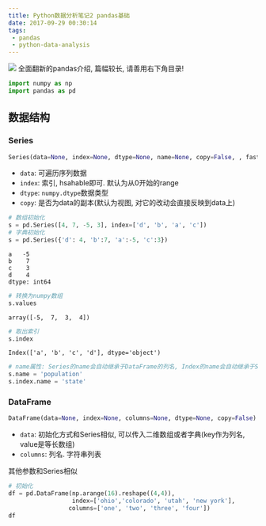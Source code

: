 ```yaml
---
title: Python数据分析笔记2 pandas基础
date: 2017-09-29 00:30:14
tags:
 - pandas
 - python-data-analysis
---
```


![](https://my-imgshare.oss-cn-shenzhen.aliyuncs.com/65138347_p0.png)
全面翻新的pandas介绍, 篇幅较长, 请善用右下角目录!

<!--more-->



```python
import numpy as np
import pandas as pd
```

## 数据结构
### Series

```python
Series(data=None, index=None, dtype=None, name=None, copy=False, , fastpath=False)
```
 - `data`: 可遍历序列数据
 - `index`: 索引, hsahable即可. 默认为从0开始的range
 - `dtype`: `numpy.dtype`数据类型
 - `copy`: 是否为data的副本(默认为视图, 对它的改动会直接反映到data上)


```python
# 数组初始化
s = pd.Series([4, 7, -5, 3], index=['d', 'b', 'a', 'c'])
# 字典初始化
s = pd.Series({'d': 4, 'b':7, 'a':-5, 'c':3})

```




    a   -5
    b    7
    c    3
    d    4
    dtype: int64




```python
# 转换为numpy数组
s.values
```




    array([-5,  7,  3,  4])




```python
# 取出索引
s.index
```




    Index(['a', 'b', 'c', 'd'], dtype='object')




```python
# name属性: Series的name会自动继承于DataFrame的列名, Index的name会自动继承于Series的索引名
s.name = 'population'
s.index.name = 'state'
```

### DataFrame

```python
DataFrame(data=None, index=None, columns=None, dtype=None, copy=False)
```
 - `data`: 初始化方式和Series相似, 可以传入二维数组或者字典(key作为列名, value是等长数组)
 - `columns`: 列名. 字符串列表

其他参数和Series相似


```python
# 初始化
df = pd.DataFrame(np.arange(16).reshape((4,4)), 
                  index=['ohio','colorado', 'utah', 'new york'],
                 columns=['one', 'two', 'three', 'four'])
df
```



<div><style>
    .dataframe thead tr:only-child th {
        text-align: right;
    }

    .dataframe thead th {
        text-align: left;
    }

    .dataframe tbody tr th {
        vertical-align: top;
    }</style><table border="1" class="dataframe"><thead><tr style="text-align: right;"><th></th><th>one</th><th>two</th><th>three</th><th>four</th></tr></thead><tbody><tr><th>ohio</th><td>0</td><td>1</td><td>2</td><td>3</td></tr><tr><th>colorado</th><td>4</td><td>5</td><td>6</td><td>7</td></tr><tr><th>utah</th><td>8</td><td>9</td><td>10</td><td>11</td></tr><tr><th>new york</th><td>12</td><td>13</td><td>14</td><td>15</td></tr></tbody></table></div>



### 索引对象
1. 索引对象是不可改变的
2. 索引的方法类似于集合操作: 包括diff, intersection, union, isin, drop, unique等

## 基本功能

### reindex()
```python
DataFrame.reindex(index=None, columns=None, **kwargs)
```
 - `index`: 重排的索引顺序
 - `columns`: 重排的列顺序(DataFrame独有)
 - `method`: 插值选项
 - `fill_value`: 插值时用于填充的值
 - `limit`: 最大填充量
 - `level`: 层次索引的层级
 - `copy`: 拷贝副本

### drop()
```python
DataFrame.drop(labels, axis=0, level=None, inplace=False, errors='raise')
```
 - `labels`: index列表或者column列表, 取决于axis是'index'还是'columns'
 - `axis`: 按行/列删除
 - `level`: 层次索引的层次
 - `inplace`: 就地删除

### 索引
#### Series的索引


```python
# 取元素
s['a']
```




    -5




```python
# 切片, 注意切片是闭区间, 和数组不同
s['a':'c']
```




    state
    a   -5
    b    7
    c    3
    Name: population, dtype: int64




```python
# 花式索引
s[['c', 'a', 'b']]
```




    state
    c    3
    a   -5
    b    7
    Name: population, dtype: int64



#### DataFrame的索引


```python
# 取列
df['two']
```




    ohio         1
    colorado     5
    utah         9
    new york    13
    Name: two, dtype: int64




```python
# 取多列
df[['three', 'one']]
```



<div><style>
    .dataframe thead tr:only-child th {
        text-align: right;
    }

    .dataframe thead th {
        text-align: left;
    }

    .dataframe tbody tr th {
        vertical-align: top;
    }</style><table border="1" class="dataframe"><thead><tr style="text-align: right;"><th></th><th>three</th><th>one</th></tr></thead><tbody><tr><th>ohio</th><td>2</td><td>0</td></tr><tr><th>colorado</th><td>6</td><td>4</td></tr><tr><th>utah</th><td>10</td><td>8</td></tr><tr><th>new york</th><td>14</td><td>12</td></tr></tbody></table></div>




```python
# 按行切片
df[:2]
```



<div><style>
    .dataframe thead tr:only-child th {
        text-align: right;
    }

    .dataframe thead th {
        text-align: left;
    }

    .dataframe tbody tr th {
        vertical-align: top;
    }</style><table border="1" class="dataframe"><thead><tr style="text-align: right;"><th></th><th>one</th><th>two</th><th>three</th><th>four</th></tr></thead><tbody><tr><th>ohio</th><td>0</td><td>1</td><td>2</td><td>3</td></tr><tr><th>colorado</th><td>4</td><td>5</td><td>6</td><td>7</td></tr></tbody></table></div>




```python
# 掩码
df[df['three'] > 5]
```



<div><style>
    .dataframe thead tr:only-child th {
        text-align: right;
    }

    .dataframe thead th {
        text-align: left;
    }

    .dataframe tbody tr th {
        vertical-align: top;
    }</style><table border="1" class="dataframe"><thead><tr style="text-align: right;"><th></th><th>one</th><th>two</th><th>three</th><th>four</th></tr></thead><tbody><tr><th>colorado</th><td>4</td><td>5</td><td>6</td><td>7</td></tr><tr><th>utah</th><td>8</td><td>9</td><td>10</td><td>11</td></tr><tr><th>new york</th><td>12</td><td>13</td><td>14</td><td>15</td></tr></tbody></table></div>




```python
# 索引切片
df.loc['colorado', ['three', 'one']]
```




    three    6
    one      4
    Name: colorado, dtype: int64




```python
# 数值索引切片
df.iloc[0:2, 1:3]
```



<div><style>
    .dataframe thead tr:only-child th {
        text-align: right;
    }

    .dataframe thead th {
        text-align: left;
    }

    .dataframe tbody tr th {
        vertical-align: top;
    }</style><table border="1" class="dataframe"><thead><tr style="text-align: right;"><th></th><th>two</th><th>three</th></tr></thead><tbody><tr><th>ohio</th><td>1</td><td>2</td></tr><tr><th>colorado</th><td>5</td><td>6</td></tr></tbody></table></div>



### 算数计算和数据对齐: add(), sub(), etc.

#### Series之间和DataFrame之间的运算


```python
# 初始化
s1 = pd.Series([7.3, -2.5, 3.4, 1.5], 
               index=['a', 'c', 'd', 'e'])
s2 = pd.Series([-2.1, 3.6, -1.5, 4, 3.1],
               index=['a', 'c', 'e', 'f', 'g'])
```


```python
print(s1)
print(s2)
```

    a    7.3
    c   -2.5
    d    3.4
    e    1.5
    dtype: float64
    a   -2.1
    c    3.6
    e   -1.5
    f    4.0
    g    3.1
    dtype: float64



```python
# 加法会自动对齐索引, 不重叠的索引会引入nan
s1 + s2
```




    a    5.2
    c    1.1
    d    NaN
    e    0.0
    f    NaN
    g    NaN
    dtype: float64




```python
# 使用fill_value参数可以指定不重叠部分的默认填充值
s1.add(s2, fill_value=0)
```




    a    5.2
    c    1.1
    d    3.4
    e    0.0
    f    4.0
    g    3.1
    dtype: float64




```python
s1.add(s2, fill_value=1)
```




    a    5.2
    c    1.1
    d    4.4
    e    0.0
    f    5.0
    g    4.1
    dtype: float64



#### DataFrame和Series的运算

DataFrame和Series做加减法时, 会将Series的索引匹配到DataFrame的列, 然后沿着行一直向下广播


```python
df = pd.DataFrame(np.arange(12.).reshape((4, 3)),
                     columns=list('bde'),
                     index=['Utah', 'Ohio', 'Texas', 'Oregon'])
s1 = df.loc['Utah']  # 一行
s2 = df.loc[:, 'd']  # 一列
print(df)
print(s1)
print(s2)
```

              b     d     e
    Utah    0.0   1.0   2.0
    Ohio    3.0   4.0   5.0
    Texas   6.0   7.0   8.0
    Oregon  9.0  10.0  11.0
    b    0.0
    d    1.0
    e    2.0
    Name: Utah, dtype: float64
    Utah       1.0
    Ohio       4.0
    Texas      7.0
    Oregon    10.0
    Name: d, dtype: float64



```python
# 匹配某一列, 然后沿着每一列广播
df.sub(s2, axis='index')
```



<div><style>
    .dataframe thead tr:only-child th {
        text-align: right;
    }

    .dataframe thead th {
        text-align: left;
    }

    .dataframe tbody tr th {
        vertical-align: top;
    }</style><table border="1" class="dataframe"><thead><tr style="text-align: right;"><th></th><th>b</th><th>d</th><th>e</th></tr></thead><tbody><tr><th>Utah</th><td>-1.0</td><td>0.0</td><td>1.0</td></tr><tr><th>Ohio</th><td>-1.0</td><td>0.0</td><td>1.0</td></tr><tr><th>Texas</th><td>-1.0</td><td>0.0</td><td>1.0</td></tr><tr><th>Oregon</th><td>-1.0</td><td>0.0</td><td>1.0</td></tr></tbody></table></div>




```python
# 匹配某一行, 然后沿着每一行传播
df.sub(s1, axis='columns')
```



<div><style>
    .dataframe thead tr:only-child th {
        text-align: right;
    }

    .dataframe thead th {
        text-align: left;
    }

    .dataframe tbody tr th {
        vertical-align: top;
    }</style><table border="1" class="dataframe"><thead><tr style="text-align: right;"><th></th><th>b</th><th>d</th><th>e</th></tr></thead><tbody><tr><th>Utah</th><td>0.0</td><td>0.0</td><td>0.0</td></tr><tr><th>Ohio</th><td>3.0</td><td>3.0</td><td>3.0</td></tr><tr><th>Texas</th><td>6.0</td><td>6.0</td><td>6.0</td></tr><tr><th>Oregon</th><td>9.0</td><td>9.0</td><td>9.0</td></tr></tbody></table></div>



### 函数和映射: apply()

apply可以作用到每个元素, 或者应用到各行各列形成的一维数组上


```python
df = pd.DataFrame(np.random.randn(4, 3), columns=list('bde'),
                     index=['Utah', 'Ohio', 'Texas', 'Oregon'])
df
```



<div><style>
    .dataframe thead tr:only-child th {
        text-align: right;
    }

    .dataframe thead th {
        text-align: left;
    }

    .dataframe tbody tr th {
        vertical-align: top;
    }</style><table border="1" class="dataframe"><thead><tr style="text-align: right;"><th></th><th>b</th><th>d</th><th>e</th></tr></thead><tbody><tr><th>Utah</th><td>-0.183165</td><td>0.160413</td><td>-0.774075</td></tr><tr><th>Ohio</th><td>2.241114</td><td>0.928337</td><td>0.035367</td></tr><tr><th>Texas</th><td>0.811800</td><td>-1.106693</td><td>-0.355058</td></tr><tr><th>Oregon</th><td>0.394904</td><td>1.499819</td><td>-0.235244</td></tr></tbody></table></div>




```python
f = lambda x: x.max() - x.min()
# 作用到一列形成的一维数组(默认)
df.apply(f, axis='index')
```




    b    2.424278
    d    2.606512
    e    0.809443
    dtype: float64




```python
# 作用到一行形成的一维数组
df.apply(f, axis='columns')
```




    Utah      0.934488
    Ohio      2.205746
    Texas     1.918493
    Oregon    1.735063
    dtype: float64




```python
# 作用到每个元素. map是属于Series的
f = lambda x: "%.2f" % (x)
df.applymap(f)
```



<div><style>
    .dataframe thead tr:only-child th {
        text-align: right;
    }

    .dataframe thead th {
        text-align: left;
    }

    .dataframe tbody tr th {
        vertical-align: top;
    }</style><table border="1" class="dataframe"><thead><tr style="text-align: right;"><th></th><th>b</th><th>d</th><th>e</th></tr></thead><tbody><tr><th>Utah</th><td>-0.18</td><td>0.16</td><td>-0.77</td></tr><tr><th>Ohio</th><td>2.24</td><td>0.93</td><td>0.04</td></tr><tr><th>Texas</th><td>0.81</td><td>-1.11</td><td>-0.36</td></tr><tr><th>Oregon</th><td>0.39</td><td>1.50</td><td>-0.24</td></tr></tbody></table></div>




```python
# 形成多个统计值
def f(x):
    return pd.Series([x.min(), x.max()], index=['min', 'max'])
# 沿着索引统计每一列
df.apply(f, axis='index')
```



<div><style>
    .dataframe thead tr:only-child th {
        text-align: right;
    }

    .dataframe thead th {
        text-align: left;
    }

    .dataframe tbody tr th {
        vertical-align: top;
    }</style><table border="1" class="dataframe"><thead><tr style="text-align: right;"><th></th><th>b</th><th>d</th><th>e</th></tr></thead><tbody><tr><th>min</th><td>-0.183165</td><td>-1.106693</td><td>-0.774075</td></tr><tr><th>max</th><td>2.241114</td><td>1.499819</td><td>0.035367</td></tr></tbody></table></div>




```python
# 沿着列统计每一行
df.apply(f, axis='columns')
```



<div><style>
    .dataframe thead tr:only-child th {
        text-align: right;
    }

    .dataframe thead th {
        text-align: left;
    }

    .dataframe tbody tr th {
        vertical-align: top;
    }</style><table border="1" class="dataframe"><thead><tr style="text-align: right;"><th></th><th>min</th><th>max</th></tr></thead><tbody><tr><th>Utah</th><td>-0.774075</td><td>0.160413</td></tr><tr><th>Ohio</th><td>0.035367</td><td>2.241114</td></tr><tr><th>Texas</th><td>-1.106693</td><td>0.811800</td></tr><tr><th>Oregon</th><td>-0.235244</td><td>1.499819</td></tr></tbody></table></div>



### 排序

#### 按索引排序: sort_index()

默认是按升序排列, 参数ascending可以改为降序


```python
# Series按索引排序
s = pd.Series(range(4), index=['d', 'a', 'b', 'c'])
s.sort_index()
```




    a    1
    b    2
    c    3
    d    0
    dtype: int64




```python
# DataFrame按索引和列排序. 通过axis参数选择按索引还是列排序
df = pd.DataFrame(np.arange(8).reshape((2, 4)),
                     index=['three', 'one'],
                     columns=['d', 'a', 'b', 'c'])
# 按索引排序(默认)
df.sort_index(axis='index')
```



<div><style>
    .dataframe thead tr:only-child th {
        text-align: right;
    }

    .dataframe thead th {
        text-align: left;
    }

    .dataframe tbody tr th {
        vertical-align: top;
    }</style><table border="1" class="dataframe"><thead><tr style="text-align: right;"><th></th><th>d</th><th>a</th><th>b</th><th>c</th></tr></thead><tbody><tr><th>one</th><td>4</td><td>5</td><td>6</td><td>7</td></tr><tr><th>three</th><td>0</td><td>1</td><td>2</td><td>3</td></tr></tbody></table></div>




```python
# 按列排序
df.sort_index(axis='columns')
```



<div><style>
    .dataframe thead tr:only-child th {
        text-align: right;
    }

    .dataframe thead th {
        text-align: left;
    }

    .dataframe tbody tr th {
        vertical-align: top;
    }</style><table border="1" class="dataframe"><thead><tr style="text-align: right;"><th></th><th>a</th><th>b</th><th>c</th><th>d</th></tr></thead><tbody><tr><th>three</th><td>1</td><td>2</td><td>3</td><td>0</td></tr><tr><th>one</th><td>5</td><td>6</td><td>7</td><td>4</td></tr></tbody></table></div>



#### 按值排序: sort_values()

1. 通过by选择某一列
2. NaN会排在最后


```python
# Series按值排序
s = pd.Series([4, np.nan, -3, 2])
s.sort_values()
```




    2   -3.0
    3    2.0
    0    4.0
    1    NaN
    dtype: float64




```python
# DataFrame按值排序, 通过by参数选择列
df = pd.DataFrame({'b': [4, 7, -3, 2], 'a': [0, 1, 0, 1]})
df.sort_values(by=['a', 'b'])
```



<div><style>
    .dataframe thead tr:only-child th {
        text-align: right;
    }

    .dataframe thead th {
        text-align: left;
    }

    .dataframe tbody tr th {
        vertical-align: top;
    }</style><table border="1" class="dataframe"><thead><tr style="text-align: right;"><th></th><th>a</th><th>b</th></tr></thead><tbody><tr><th>2</th><td>0</td><td>-3</td></tr><tr><th>0</th><td>0</td><td>4</td></tr><tr><th>3</th><td>1</td><td>2</td></tr><tr><th>1</th><td>1</td><td>7</td></tr></tbody></table></div>



#### 排名: rank()

1. 通过axis参数选择按索引还是列排名
2. 通过method选择排名方法


```python
# DataFrame按值rank, 通过axis参数选择按索引还是列计算排名
df.rank(method='first', axis='index')
```



<div><style>
    .dataframe thead tr:only-child th {
        text-align: right;
    }

    .dataframe thead th {
        text-align: left;
    }

    .dataframe tbody tr th {
        vertical-align: top;
    }</style><table border="1" class="dataframe"><thead><tr style="text-align: right;"><th></th><th>a</th><th>b</th></tr></thead><tbody><tr><th>0</th><td>1.0</td><td>3.0</td></tr><tr><th>1</th><td>3.0</td><td>4.0</td></tr><tr><th>2</th><td>2.0</td><td>1.0</td></tr><tr><th>3</th><td>4.0</td><td>2.0</td></tr></tbody></table></div>



## 汇总和计算描述统计

### 求和: Sum()

```
sum(axis=None, skipna=None, level=None, numeric_only=None, **kwargs)
```
 - `axis`: 沿着索引还是列求和
 - `skipna`: 是否排除NaN. 若不排除, 只要有NaN, 和就为NaN
 - `level`: 层次索引的层次

其他平均数, 中位数, 方差, 标准差等方法类似

### 相关系数和协方差

```
corr(method='pearson', min_periods=1)
```

 - `method` : {‘pearson’, ‘kendall’, ‘spearman’}, 协方差计算公式
 - `min_periods` : 可选, 最小样本数

两个Series的相关系数和协方差的计算, 满足:

1. 按索引对齐
2. 索引重叠
3. 非NaN

DataFrame的协方差和相关系数会直接返回协方差矩阵:
> Compute pairwise correlation of columns, excluding NA/null values


```python
# 按列配对计算协方差
df.corr()
```



<div><style>
    .dataframe thead tr:only-child th {
        text-align: right;
    }

    .dataframe thead th {
        text-align: left;
    }

    .dataframe tbody tr th {
        vertical-align: top;
    }</style><table border="1" class="dataframe"><thead><tr style="text-align: right;"><th></th><th>a</th><th>b</th></tr></thead><tbody><tr><th>a</th><td>1.000000</td><td>0.549442</td></tr><tr><th>b</th><td>0.549442</td><td>1.000000</td></tr></tbody></table></div>




```python
# 计算b列与df中每一列的协方差
df.corrwith(df.b)
```




    a    0.549442
    b    1.000000
    dtype: float64



### unique, value_counts和isin
```
Series.unique()
```
返回Series的唯一值序列

```
Series.value_counts(normalize=False, sort=True, ascending=False, bins=None, dropna=True)
```
 - `normalize`: 用频率替换频度
 - `sort`: 按频率排序
 - `ascending`: 升/降序排列, 默认是降序
 - `bins`: 自动划分阈值, 将数值类数据分为bins块
 - `dropna`: 去掉NaN


```python
s = pd.Series([7,3,2,2,5,6,6,5,9])
s.value_counts(bins=2)
```




    (1.992, 5.5]    5
    (5.5, 9.0]      4
    dtype: int64



```
DataFrame.isin(values)
```
 - `values`: 数值列表
返回masked DataFrame, 在`values`中的为True, 否则为False

1. 当values为序列时, 很显然
2. 当values为字典时, DataFrame的列匹配key, 值匹配value
3. 当values为DataFrame时, 相当于掩码, 见以下例子


```python
df = pd.DataFrame({'A': [1, 2, 3], 'B': ['a', 'b', 'f']})
other = pd.DataFrame({'A': [1, 3, 3, 2], 'B': ['e', 'f', 'f', 'e']})
print(df)
print(other)
```

       A  B
    0  1  a
    1  2  b
    2  3  f
       A  B
    0  1  e
    1  3  f
    2  3  f
    3  2  e



```python
df.isin(other)
```



<div><style>
    .dataframe thead tr:only-child th {
        text-align: right;
    }

    .dataframe thead th {
        text-align: left;
    }

    .dataframe tbody tr th {
        vertical-align: top;
    }</style><table border="1" class="dataframe"><thead><tr style="text-align: right;"><th></th><th>A</th><th>B</th></tr></thead><tbody><tr><th>0</th><td>True</td><td>False</td></tr><tr><th>1</th><td>False</td><td>False</td></tr><tr><th>2</th><td>True</td><td>True</td></tr></tbody></table></div>



## 处理缺失数据

### dropna()
```
DataFrame.dropna(axis=0, how='any', thresh=None, subset=None, inplace=False)
```
 - `axis`: {'index', 'columns'}, 丢掉含有NaN的行/列, 默认为行
 - `how`: {‘any’, ‘all’}, 只要有NaN就丢弃还是全NaN才丢弃
 - `thresh`: 大于等于多少个NaN就丢弃
 - `subset`: 如果丢弃行, 这就是一个列名的列表, 处于这个列表中的列才会计入NaN
 - `inplace`: 就地丢弃

### fillna()
```
DataFrame.fillna(value=None, method=None, axis=None, inplace=False, limit=None, downcast=None, **kwargs)
```
参数不解释了, 只提一下value还可以是dict, Series, 乃至DataFrame, 填充方式与掩码相似

## 层次化索引
index是可以使用多组数组的, 代表了不同层次的索引


```python
# 初始化层次索引
s = pd.Series(np.random.randn(10),
              index=[['a','a','a','b','b','b','c','c','d','d'],
                    [1,2,3,1,2,3,1,2,2,3],
                    [9,8,7,9,8,7,9,8,8,7]])

```




    a  1  9    0.320638
       2  8   -0.666312
       3  7   -0.549029
    b  1  9   -0.375222
       2  8    0.942717
       3  7    0.588951
    c  1  9    2.538862
       2  8   -1.635290
    d  2  8   -1.602510
       3  7    0.187961
    dtype: float64




```python
# 索引属于MultiIndex类
s.index
```




    MultiIndex(levels=[['a', 'b', 'c', 'd'], [1, 2, 3], [7, 8, 9]],
               labels=[[0, 0, 0, 1, 1, 1, 2, 2, 3, 3], [0, 1, 2, 0, 1, 2, 0, 1, 1, 2], [2, 1, 0, 2, 1, 0, 2, 1, 1, 0]])



### 层次化索引方式


```python
s['a']
```




    1  9    0.320638
    2  8   -0.666312
    3  7   -0.549029
    dtype: float64




```python
s['b':'c']
```




    b  1  9   -0.375222
       2  8    0.942717
       3  7    0.588951
    c  1  9    2.538862
       2  8   -1.635290
    dtype: float64




```python
s[['b', 'd']]
```




    b  1  9   -0.375222
       2  8    0.942717
       3  7    0.588951
    d  2  8   -1.602510
       3  7    0.187961
    dtype: float64




```python
# 这里代表了第一层和第二层索引, 而不是行和列
s[:, 2]
```




    a  8   -0.666312
    b  8    0.942717
    c  8   -1.635290
    d  8   -1.602510
    dtype: float64



### 转化为DataFrame: unstack()
将最内层的索引变成新的列名, 形成新的DataFrame


```python
# 拆分
s.unstack()
```



<div><style>
    .dataframe thead tr:only-child th {
        text-align: right;
    }

    .dataframe thead th {
        text-align: left;
    }

    .dataframe tbody tr th {
        vertical-align: top;
    }</style><table border="1" class="dataframe"><thead><tr style="text-align: right;"><th></th><th></th><th>7</th><th>8</th><th>9</th></tr></thead><tbody><tr><th rowspan="3" valign="top">a</th><th>1</th><td>NaN</td><td>NaN</td><td>0.320638</td></tr><tr><th>2</th><td>NaN</td><td>-0.666312</td><td>NaN</td></tr><tr><th>3</th><td>-0.549029</td><td>NaN</td><td>NaN</td></tr><tr><th rowspan="3" valign="top">b</th><th>1</th><td>NaN</td><td>NaN</td><td>-0.375222</td></tr><tr><th>2</th><td>NaN</td><td>0.942717</td><td>NaN</td></tr><tr><th>3</th><td>0.588951</td><td>NaN</td><td>NaN</td></tr><tr><th rowspan="2" valign="top">c</th><th>1</th><td>NaN</td><td>NaN</td><td>2.538862</td></tr><tr><th>2</th><td>NaN</td><td>-1.635290</td><td>NaN</td></tr><tr><th rowspan="2" valign="top">d</th><th>2</th><td>NaN</td><td>-1.602510</td><td>NaN</td></tr><tr><th>3</th><td>0.187961</td><td>NaN</td><td>NaN</td></tr></tbody></table></div>




```python
# 聚合
s.unstack().stack()
```




    a  1  9    0.320638
       2  8   -0.666312
       3  7   -0.549029
    b  1  9   -0.375222
       2  8    0.942717
       3  7    0.588951
    c  1  9    2.538862
       2  8   -1.635290
    d  2  8   -1.602510
       3  7    0.187961
    dtype: float64



### 重排层次顺序: swaplevel()
```
# 交换两个index的层次顺序
swaplevel(indexName1, indexName2)
```

### 根据级别汇总统计
参考`Sum()`的`level`参数

### 使用DataFrame的列


```python
# 初始化并命名索引
df = s.unstack()
df.index.names = ['index1', 'index2']
df
```



<div><style>
    .dataframe thead tr:only-child th {
        text-align: right;
    }

    .dataframe thead th {
        text-align: left;
    }

    .dataframe tbody tr th {
        vertical-align: top;
    }</style><table border="1" class="dataframe"><thead><tr style="text-align: right;"><th></th><th></th><th>7</th><th>8</th><th>9</th></tr><tr><th>index1</th><th>index2</th><th></th><th></th><th></th></tr></thead><tbody><tr><th rowspan="3" valign="top">a</th><th>1</th><td>NaN</td><td>NaN</td><td>0.320638</td></tr><tr><th>2</th><td>NaN</td><td>-0.666312</td><td>NaN</td></tr><tr><th>3</th><td>-0.549029</td><td>NaN</td><td>NaN</td></tr><tr><th rowspan="3" valign="top">b</th><th>1</th><td>NaN</td><td>NaN</td><td>-0.375222</td></tr><tr><th>2</th><td>NaN</td><td>0.942717</td><td>NaN</td></tr><tr><th>3</th><td>0.588951</td><td>NaN</td><td>NaN</td></tr><tr><th rowspan="2" valign="top">c</th><th>1</th><td>NaN</td><td>NaN</td><td>2.538862</td></tr><tr><th>2</th><td>NaN</td><td>-1.635290</td><td>NaN</td></tr><tr><th rowspan="2" valign="top">d</th><th>2</th><td>NaN</td><td>-1.602510</td><td>NaN</td></tr><tr><th>3</th><td>0.187961</td><td>NaN</td><td>NaN</td></tr></tbody></table></div>



#### 将列转换为索引: set_index()


```python
# 把7,8两列变成索引
df.set_index([7, 8])
```



<div><style>
    .dataframe thead tr:only-child th {
        text-align: right;
    }

    .dataframe thead th {
        text-align: left;
    }

    .dataframe tbody tr th {
        vertical-align: top;
    }</style><table border="1" class="dataframe"><thead><tr style="text-align: right;"><th></th><th></th><th>9</th></tr><tr><th>7</th><th>8</th><th></th></tr></thead><tbody><tr><th rowspan="2" valign="top">NaN</th><th>NaN</th><td>0.320638</td></tr><tr><th>-0.666312</th><td>NaN</td></tr><tr><th>-0.549029</th><th>NaN</th><td>NaN</td></tr><tr><th rowspan="2" valign="top">NaN</th><th>NaN</th><td>-0.375222</td></tr><tr><th>0.942717</th><td>NaN</td></tr><tr><th>0.588951</th><th>NaN</th><td>NaN</td></tr><tr><th rowspan="3" valign="top">NaN</th><th>NaN</th><td>2.538862</td></tr><tr><th>-1.635290</th><td>NaN</td></tr><tr><th>-1.602510</th><td>NaN</td></tr><tr><th>0.187961</th><th>NaN</th><td>NaN</td></tr></tbody></table></div>



#### 将索引转换为列: reset_index()


```python
# 把'index1', 'index2'两个索引变成列
df.reset_index(['index1', 'index2'])
```



<div><style>
    .dataframe thead tr:only-child th {
        text-align: right;
    }

    .dataframe thead th {
        text-align: left;
    }

    .dataframe tbody tr th {
        vertical-align: top;
    }</style><table border="1" class="dataframe"><thead><tr style="text-align: right;"><th></th><th>index1</th><th>index2</th><th>7</th><th>8</th><th>9</th></tr></thead><tbody><tr><th>0</th><td>a</td><td>1</td><td>NaN</td><td>NaN</td><td>0.320638</td></tr><tr><th>1</th><td>a</td><td>2</td><td>NaN</td><td>-0.666312</td><td>NaN</td></tr><tr><th>2</th><td>a</td><td>3</td><td>-0.549029</td><td>NaN</td><td>NaN</td></tr><tr><th>3</th><td>b</td><td>1</td><td>NaN</td><td>NaN</td><td>-0.375222</td></tr><tr><th>4</th><td>b</td><td>2</td><td>NaN</td><td>0.942717</td><td>NaN</td></tr><tr><th>5</th><td>b</td><td>3</td><td>0.588951</td><td>NaN</td><td>NaN</td></tr><tr><th>6</th><td>c</td><td>1</td><td>NaN</td><td>NaN</td><td>2.538862</td></tr><tr><th>7</th><td>c</td><td>2</td><td>NaN</td><td>-1.635290</td><td>NaN</td></tr><tr><th>8</th><td>d</td><td>2</td><td>NaN</td><td>-1.602510</td><td>NaN</td></tr><tr><th>9</th><td>d</td><td>3</td><td>0.187961</td><td>NaN</td><td>NaN</td></tr></tbody></table></div>




```python

```
